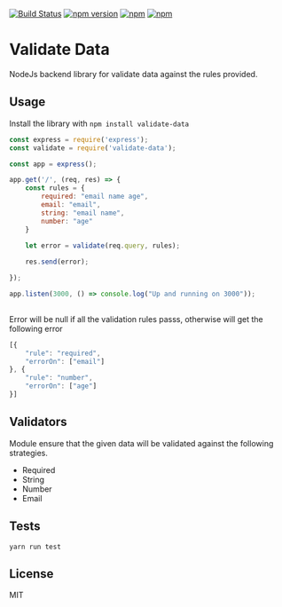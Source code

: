 [![Build Status](https://travis-ci.org/exp-anoop/validate-data.svg?branch=master)](https://travis-ci.org/exp-anoop/validate-data) [![npm version](https://badge.fury.io/js/validate-data.svg)](https://badge.fury.io/js/validate-data) [![npm](https://img.shields.io/badge/node-%3E%3D6.9.2-brightgreen.svg)](https://github.com/exp-anoop/validate-data) [![npm](https://img.shields.io/npm/l/express.svg)](https://raw.githubusercontent.com/exp-anoop/validate-data/master/LICENCE  )

# Validate Data
NodeJs backend library for validate data against the rules provided.

## Usage
Install the library with  ``` npm install validate-data ```

``` javascript
const express = require('express');
const validate = require('validate-data');

const app = express();

app.get('/', (req, res) => {
    const rules = {
        required: "email name age",
        email: "email",
        string: "email name",
        number: "age"
    }

    let error = validate(req.query, rules);
    
    res.send(error);

});

app.listen(3000, () => console.log("Up and running on 3000"));
   
```
Error will be null if all the validation rules passs, otherwise will get the following error

``` javascript
[{                                              
	"rule": "required",
	"errorOn": ["email"]
}, {
	"rule": "number",
	"errorOn": ["age"]
}]
```

## Validators
Module ensure that the given data will be validated against the following strategies.
  - Required
  - String
  - Number
  - Email

## Tests
``` yarn run test ```

## License
MIT